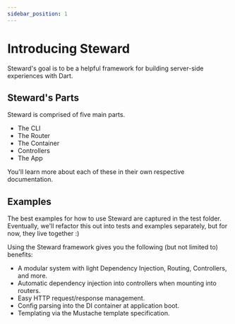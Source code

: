 ```yaml
---
sidebar_position: 1
---
```


# Introducing Steward

Steward's goal is to be a helpful framework for building server-side experiences with Dart.

## Steward's Parts

Steward is comprised of five main parts.

- The CLI
- The Router
- The Container
- Controllers
- The App

You'll learn more about each of these in their own respective documentation.

## Examples

The best examples for how to use Steward are captured in the test folder. Eventually, we'll refactor this out into tests and examples separately, but for now, they live together :)

Using the Steward framework gives you the following (but not limited to) benefits:

- A modular system with light Dependency Injection, Routing, Controllers, and more.
- Automatic dependency injection into controllers when mounting into routers.
- Easy HTTP request/response management.
- Config parsing into the DI container at application boot.
- Templating via the Mustache template specification.

